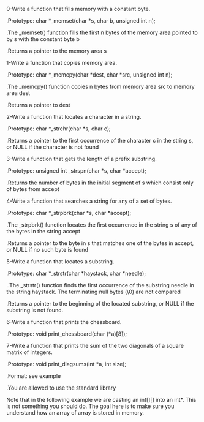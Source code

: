 0-Write a function that fills memory with a constant byte.

.Prototype: char *_memset(char *s, char b, unsigned int n);

.The _memset() function fills the first n bytes of the memory area pointed to by s with the constant byte b

.Returns a pointer to the memory area s

1-Write a function that copies memory area.

.Prototype: char *_memcpy(char *dest, char *src, unsigned int n);

.The _memcpy() function copies n bytes from memory area src to memory area dest

.Returns a pointer to dest

2-Write a function that locates a character in a string.

.Prototype: char *_strchr(char *s, char c);

.Returns a pointer to the first occurrence of the character c in the string s, or NULL if the character is not found

3-Write a function that gets the length of a prefix substring.

.Prototype: unsigned int _strspn(char *s, char *accept);

.Returns the number of bytes in the initial segment of s which consist only of bytes from accept

4-Write a function that searches a string for any of a set of bytes.

.Prototype: char *_strpbrk(char *s, char *accept);

.The _strpbrk() function locates the first occurrence in the string s of any of the bytes in the string accept

.Returns a pointer to the byte in s that matches one of the bytes in accept, or NULL if no such byte is found

5-Write a function that locates a substring.

.Prototype: char *_strstr(char *haystack, char *needle);

..The _strstr() function finds the first occurrence of the substring needle in the string haystack. The terminating null bytes (\0) are not compared

.Returns a pointer to the beginning of the located substring, or NULL if the substring is not found.

6-Write a function that prints the chessboard.

.Prototype: void print_chessboard(char (*a)[8]);

7-Write a function that prints the sum of the two diagonals of a square matrix of integers.

.Prototype: void print_diagsums(int *a, int size);

.Format: see example

.You are allowed to use the standard library

Note that in the following example we are casting an int[][] into an int*. This is not something you should do. The goal here is to make sure you understand how an array of array is stored in memory.


